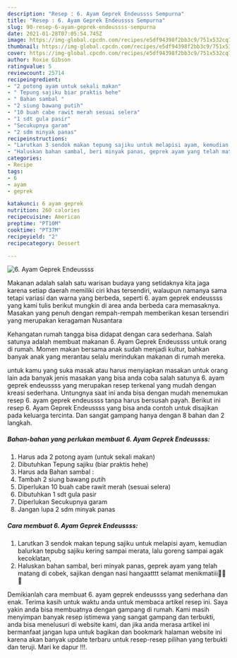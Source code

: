 ```yaml
---
description: "Resep : 6. Ayam Geprek Endeussss Sempurna"
title: "Resep : 6. Ayam Geprek Endeussss Sempurna"
slug: 90-resep-6-ayam-geprek-endeussss-sempurna
date: 2021-01-28T07:05:54.745Z
image: https://img-global.cpcdn.com/recipes/e5df94398f2bb3c9/751x532cq70/6-ayam-geprek-endeussss-foto-resep-utama.jpg
thumbnail: https://img-global.cpcdn.com/recipes/e5df94398f2bb3c9/751x532cq70/6-ayam-geprek-endeussss-foto-resep-utama.jpg
cover: https://img-global.cpcdn.com/recipes/e5df94398f2bb3c9/751x532cq70/6-ayam-geprek-endeussss-foto-resep-utama.jpg
author: Roxie Gibson
ratingvalue: 5
reviewcount: 25714
recipeingredient:
- "2 potong ayam untuk sekali makan"
- " Tepung sajiku biar praktis hehe"
- " Bahan sambal "
- "2 siung bawang putih"
- "10 buah cabe rawit merah sesuai selera"
- "1 sdt gula pasir"
- "Secukupnya garam"
- "2 sdm minyak panas"
recipeinstructions:
- "Larutkan 3 sendok makan tepung sajiku untuk melapisi ayam, kemudian balurkan tepubg sajiku kering sampai merata, lalu goreng sampai agak kecoklatan,"
- "Haluskan bahan sambal, beri minyak panas, geprek ayam yang telah matang di cobek, sajikan dengan nasi hangaatttt selamat menikmatiii🙅🙅🙅"
categories:
- Recipe
tags:
- 6
- ayam
- geprek

katakunci: 6 ayam geprek 
nutrition: 260 calories
recipecuisine: American
preptime: "PT10M"
cooktime: "PT37M"
recipeyield: "2"
recipecategory: Dessert

---
```



![6. Ayam Geprek Endeussss](https://img-global.cpcdn.com/recipes/e5df94398f2bb3c9/751x532cq70/6-ayam-geprek-endeussss-foto-resep-utama.jpg)

Makanan adalah salah satu warisan budaya yang setidaknya kita jaga karena setiap daerah memiliki ciri khas tersendiri, walaupun namanya sama tetapi variasi dan warna yang berbeda, seperti 6. ayam geprek endeussss yang kami tulis berikut mungkin di area anda berbeda cara memasaknya. Masakan yang penuh dengan rempah-rempah memberikan kesan tersendiri yang merupakan keragaman Nusantara



Kehangatan rumah tangga bisa didapat dengan cara sederhana. Salah satunya adalah membuat makanan 6. Ayam Geprek Endeussss untuk orang di rumah. Momen makan bersama anak sudah menjadi kultur, bahkan banyak anak yang merantau selalu merindukan makanan di rumah mereka.

untuk kamu yang suka masak atau harus menyiapkan masakan untuk orang lain ada banyak jenis masakan yang bisa anda coba salah satunya 6. ayam geprek endeussss yang merupakan resep terkenal yang mudah dengan kreasi sederhana. Untungnya saat ini anda bisa dengan mudah menemukan resep 6. ayam geprek endeussss tanpa harus bersusah payah.
Berikut ini resep 6. Ayam Geprek Endeussss yang bisa anda contoh untuk disajikan pada keluarga tercinta. Dan sangat gampang hanya dengan 8 bahan dan 2 langkah.


<!--inarticleads1-->

##### Bahan-bahan yang perlukan membuat 6. Ayam Geprek Endeussss:

1. Harus ada 2 potong ayam (untuk sekali makan)
1. Dibutuhkan  Tepung sajiku (biar praktis hehe)
1. Harus ada  Bahan sambal :
1. Tambah 2 siung bawang putih
1. Diperlukan 10 buah cabe rawit merah (sesuai selera)
1. Dibutuhkan 1 sdt gula pasir
1. Diperlukan Secukupnya garam
1. Jangan lupa 2 sdm minyak panas




<!--inarticleads2-->

##### Cara membuat  6. Ayam Geprek Endeussss:

1. Larutkan 3 sendok makan tepung sajiku untuk melapisi ayam, kemudian balurkan tepubg sajiku kering sampai merata, lalu goreng sampai agak kecoklatan,
1. Haluskan bahan sambal, beri minyak panas, geprek ayam yang telah matang di cobek, sajikan dengan nasi hangaatttt selamat menikmatiii🙅🙅🙅




Demikianlah cara membuat 6. ayam geprek endeussss yang sederhana dan enak. Terima kasih untuk waktu anda untuk membaca artikel resep ini. Saya yakin anda bisa membuatnya dengan gampang di rumah. Kami masih menyimpan banyak resep istimewa yang sangat gampang dan terbukti, anda bisa menelusuri di website kami, dan jika anda merasa artikel ini bermanfaat jangan lupa untuk bagikan dan bookmark halaman website ini karena akan banyak update terbaru untuk resep-resep pilihan yang terbukti dan teruji. Mari ke dapur !!!. 
